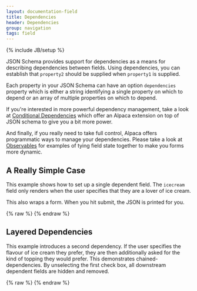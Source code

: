 ```yaml
---
layout: documentation-field
title: Dependencies
header: Dependencies
group: navigation
tags: field
---
```

{% include JB/setup %}

JSON Schema provides support for dependencies as a means for describing dependencies between fields.  Using
dependencies, you can establish that <code>property2</code> should be supplied when <code>property1</code> is supplied.

Each property in your JSON Schema can have an option <code>dependencies</code> property which is either a string
identifying a single property on which to depend or an array of multiple properties on which to depend.

If you're interested in more powerful dependency management, take a look at
<a href="conditional-dependencies.html">Conditional Dependencies</a> which offer an Alpaca extension on top of
JSON schema to give you a bit more power.

And finally, if you really need to take full control, Alpaca offers programmatic ways to manage your dependencies.
Please take a look at <a href="observables.html">Observables</a> for examples of tying field state together to
make you forms more dynamic.

## A Really Simple Case

This example shows how to set up a single dependent field.  The <code>icecream</code>
field only renders when the user specifies that they are a lover of ice cream.

This also wraps a form.  When you hit submit, the JSON is printed for you.

<div id="field1"> </div>
{% raw %}
<script type="text/javascript" id="field1-script">
$("#field1").alpaca({
    "data": {},
    "schema": {
        "title": "Survey",
        "description": "Please participate in our survey",
        "type": "object",
        "properties": {
            "fan": {
                "title": "Are you an Ice Cream fanatic?",
                "type": "boolean"
            },
            "icecream": {
                "title": "What is your Favorite Ice Cream?",
                "type": "String",
                "enum": ["Vanilla", "Chocolate", "Coffee", "Strawberry", "Mint"],
                "dependencies": "fan"
            }
        }
    },
    "options": {
        "fields": {
            "fan": {
                "rightLabel": "Why yes, I am..."
            }
        },
        "form": {
            "buttons": {
                "submit": {
                    "click": function() {
                        alert(JSON.stringify(this.getValue(), null, "  "));
                    }
                }
            }
        }
    }
});
</script>
{% endraw %}


## Layered Dependencies

This example introduces a second dependency.  If the user specifies the flavour of ice
cream they prefer, they are then additionally asked for the kind of topping they would prefer.
This demonstrates chained-dependencies.  By unselecting the first check box, all downstream
dependent fields are hidden and removed.

<div id="field2"> </div>
{% raw %}
<script type="text/javascript" id="field2-script">
$("#field2").alpaca({
    "data": {},
    "schema": {
        "title": "Survey",
        "description": "Please participate in our survey",
        "type": "object",
        "properties": {
            "fan": {
                "title": "Are you an Ice Cream fanatic?",
                "type": "boolean"
            },
            "icecream": {
                "title": "I see... so what is your favorite flavor?",
                "type": "String",
                "enum": ["Vanilla", "Chocolate", "Coffee", "Strawberry", "Mint"],
                "dependencies": "fan"
            },
            "topping": {
                "title": "Ah... and what is your favorite topping?",
                "type": "String",
                "enum": ["Marshmellow", "Chocolate Chip", "Caramel", "Cookie Dough"],
                "dependencies": ["icecream"]
            }
        }
    },
    "options": {
        "fields": {
            "fan": {
                "rightLabel": "Why yes, I am..."
            }
        }
    }
});
</script>
{% endraw %}
